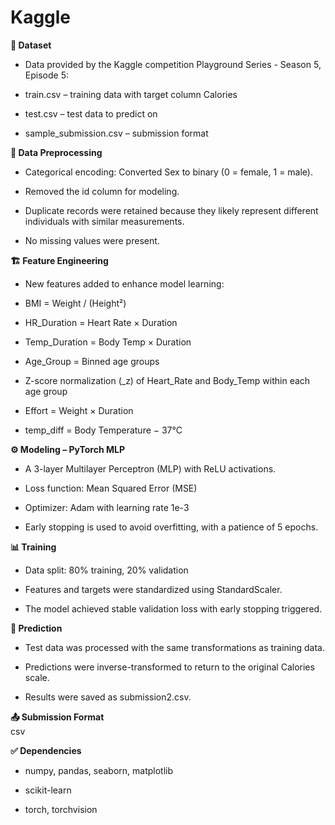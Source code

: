 # Kaggle

**📁 Dataset**  
- Data provided by the Kaggle competition Playground Series - Season 5, Episode 5:

- train.csv – training data with target column Calories

- test.csv – test data to predict on

- sample_submission.csv – submission format

**🧹 Data Preprocessing**  
- Categorical encoding: Converted Sex to binary (0 = female, 1 = male).

- Removed the id column for modeling.

- Duplicate records were retained because they likely represent different individuals with similar measurements.

- No missing values were present.

**🏗️ Feature Engineering**  
- New features added to enhance model learning:

- BMI = Weight / (Height²)

- HR_Duration = Heart Rate × Duration

- Temp_Duration = Body Temp × Duration

- Age_Group = Binned age groups

- Z-score normalization (_z) of Heart_Rate and Body_Temp within each age group

- Effort = Weight × Duration

- temp_diff = Body Temperature − 37°C

**⚙️ Modeling – PyTorch MLP**  
- A 3-layer Multilayer Perceptron (MLP) with ReLU activations.

- Loss function: Mean Squared Error (MSE)

- Optimizer: Adam with learning rate 1e-3

- Early stopping is used to avoid overfitting, with a patience of 5 epochs.

**📊 Training**  
- Data split: 80% training, 20% validation

- Features and targets were standardized using StandardScaler.

- The model achieved stable validation loss with early stopping triggered.

**🧪 Prediction**  
- Test data was processed with the same transformations as training data.

- Predictions were inverse-transformed to return to the original Calories scale.

- Results were saved as submission2.csv.

**📤 Submission Format**  
csv
  
**✅ Dependencies**  
- numpy, pandas, seaborn, matplotlib

- scikit-learn

- torch, torchvision
